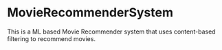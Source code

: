 # MovieRecommenderSystem
This is a ML based Movie Recommender system that uses content-based filtering to recommend movies.
